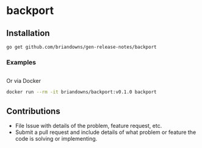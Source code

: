 # backport




## Installation

```
go get github.com/briandowns/gen-release-notes/backport
```


### Examples


```sh

```

Or via Docker

```sh
docker run --rm -it briandowns/backport:v0.1.0 backport
```

## Contributions

* File Issue with details of the problem, feature request, etc.
* Submit a pull request and include details of what problem or feature the code is solving or implementing.
